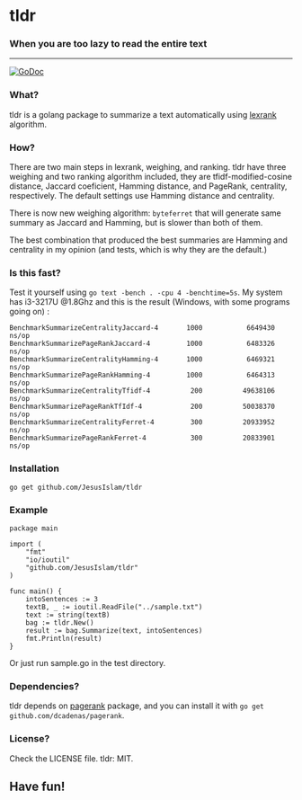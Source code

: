 # tldr
### When you are too lazy to read the entire text
------------------------------------------------------
[![GoDoc](https://godoc.org/github.com/JesusIslam/tldr?status.svg)](https://godoc.org/github.com/JesusIslam/tldr)

### What?
tldr is a golang package to summarize a text automatically using [lexrank](http://www.cs.cmu.edu/afs/cs/project/jair/pub/volume22/erkan04a-html/erkan04a.html) algorithm.

### How?
There are two main steps in lexrank, weighing, and ranking. tldr have three weighing and two ranking algorithm included, they are tfidf-modified-cosine distance, Jaccard coeficient, Hamming distance, and PageRank, centrality, respectively. The default settings use Hamming distance and centrality.

There is now new weighing algorithm: `byteferret` that will generate same summary as Jaccard and Hamming, but is slower than both of them.

The best combination that produced the best summaries are Hamming and centrality in my opinion (and tests, which is why they are the default.)

### Is this fast?
Test it yourself using `go text -bench . -cpu 4 -benchtime=5s`. 
My system has i3-3217U @1.8Ghz and this is the result (Windows, with some programs going on) :
```
BenchmarkSummarizeCentralityJaccard-4       1000           6649430 ns/op
BenchmarkSummarizePageRankJaccard-4         1000           6483326 ns/op
BenchmarkSummarizeCentralityHamming-4       1000           6469321 ns/op
BenchmarkSummarizePageRankHamming-4         1000           6464313 ns/op
BenchmarkSummarizeCentralityTfidf-4          200          49638106 ns/op
BenchmarkSummarizePageRankTfIdf-4            200          50038370 ns/op
BenchmarkSummarizeCentralityFerret-4         300          20933952 ns/op
BenchmarkSummarizePageRankFerret-4           300          20833901 ns/op
``` 

### Installation
`go get github.com/JesusIslam/tldr`

### Example

```
package main

import (
	"fmt"
	"io/ioutil"
	"github.com/JesusIslam/tldr"
)

func main() {
	intoSentences := 3
	textB, _ := ioutil.ReadFile("../sample.txt")
	text := string(textB)
	bag := tldr.New()
	result := bag.Summarize(text, intoSentences)
	fmt.Println(result)
}
```

Or just run sample.go in the test directory.

### Dependencies?
tldr depends on [pagerank](https://github.com/dcadenas/pagerank) package, and you can install it with `go get github.com/dcadenas/pagerank`.

### License?
Check the LICENSE file. tldr: MIT.

## Have fun!